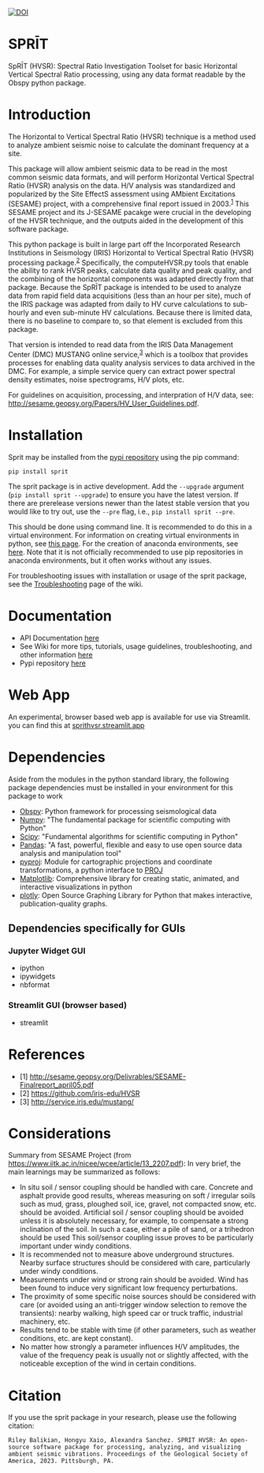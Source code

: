 [![DOI](https://zenodo.org/badge/593014510.svg)](https://zenodo.org/doi/10.5281/zenodo.10899401)

# SPRĪT 
SpRĪT (HVSR): Spectral Ratio Investigation Toolset for basic Horizontal Vertical Spectral Ratio processing, using any data format readable by the Obspy python package.

# Introduction

The Horizontal to Vertical Spectral Ratio (HVSR) technique is a method used to analyze ambient seismic noise to calculate the dominant frequency at a site.

This package will allow ambient seismic data to be read in the most common seismic data formats, and will perform Horizontal Vertical Spectral Ratio (HVSR) analysis on the data. H/V analysis was standardized and popularized by the Site EffectS assessment using AMbient Excitations (SESAME) project, with a comprehensive final report issued in 2003.<sup>[1](#1)</sup> This SESAME project and its J-SESAME pacakge were crucial in the developing of the HVSR technique, and the outputs aided in the development of this software package.

This python package is built in large part off the Incorporated Research Institutions in Seismology (IRIS) Horizontal to Vertical Spectral Ratio (HVSR) processing package.<sup>[2](#2)</sup> Specifically, the computeHVSR.py tools that enable the ability to rank HVSR peaks, calculate data quality and peak quality, and the combining of the horizontal components was adapted directly from that package. Because the SpRĪT package is intended to be used to analyze data from rapid field data acquisitions (less than an hour per site), much of the IRIS package was adapted from daily to HV curve calculations to sub-hourly and even sub-minute HV calculations. Because there is limited data, there is no baseline to compare to, so that element is excluded from this package.

That version is intended to read data from the IRIS Data Management Center (DMC) MUSTANG online service,<sup>[3](#3)</sup> which is a toolbox that provides processes for enabling data quality analysis services to data archived in the DMC. For example, a simple service query can extract power spectral density estimates, noise spectrograms, H/V plots, etc.

For guidelines on acquisition, processing, and interpration of H/V data, see: <http://sesame.geopsy.org/Papers/HV_User_Guidelines.pdf>. 

# Installation
Sprit may be installed from the [pypi repository](https://pypi.org/project/sprit/) using the pip command:

`pip install sprit`

The sprit package is in active development. Add the `--upgrade` argument (`pip install sprit --upgrade`) to ensure you have the latest version. If there are prerelease versions newer than the latest stable version that you would like to try out, use the `--pre` flag, i.e., `pip install sprit --pre`.

This should be done using command line. It is recommended to do this in a virtual environment. For information on creating virtual environments in python, see [this page](https://docs.python.org/3/library/venv.html). For the creation of anaconda environments, see [here](https://docs.conda.io/projects/conda/en/latest/user-guide/tasks/manage-environments.html). Note that it is not officially recommended to use pip repositories in anaconda environments, but it often works without any issues.

For troubleshooting issues with installation or usage of the sprit package, see the [Troubleshooting](https://github.com/RJbalikian/SPRIT-HVSR/wiki/Troubleshooting) page of the wiki.
# Documentation
- API Documentation [here](https://rjbalikian.github.io/SPRIT-HVSR/main.html)
- See Wiki for more tips, tutorials, usage guidelines, troubleshooting, and other information [here](https://github.com/RJbalikian/SPRIT-HVSR/wiki)
- Pypi repository [here](https://pypi.org/project/sprit/)

# Web App
An experimental, browser based web app is available for use via Streamlit. you can find this at [sprithvsr.streamlit.app](https://sprithvsr.streamlit.app)

# Dependencies 
Aside from the modules in the python standard library, the following package dependencies must be installed in your environment for this package to work

- [Obspy](https://docs.obspy.org/): Python framework for processing seismological data
- [Numpy](https://matplotlib.org/): "The fundamental package for scientific computing with Python"
- [Scipy](https://scipy.org/): "Fundamental algorithms for scientific computing in Python"
- [Pandas](https://pandas.pydata.org): "A fast, powerful, flexible and easy to use open source data analysis and manipulation tool"
- [pyproj](https://pyproj4.github.io/pyproj/stable/): Module for cartographic projections and coordinate transformations, a python interface to [PROJ](https://proj.org/en/9.2/)
- [Matplotlib](https://matplotlib.org/): Comprehensive library for creating static, animated, and interactive visualizations in python
- [plotly](https://plotly.com/python/): Open Source Graphing Library for Python that makes interactive, publication-quality graphs.

## Dependencies specifically for GUIs
### Jupyter Widget GUI
- ipython
- ipywidgets
- nbformat

### Streamlit GUI (browser based)
- streamlit

# References
- <a id="1">[1]</a> <http://sesame.geopsy.org/Delivrables/SESAME-Finalreport_april05.pdf>
- <a id="2">[2]</a> <https://github.com/iris-edu/HVSR>
- <a id="3">[3]</a> <http://service.iris.edu/mustang/>

# Considerations
Summary from SESAME Project (from <https://www.iitk.ac.in/nicee/wcee/article/13_2207.pdf>):
In very brief, the main learnings may be summarized as follows: 

- In situ soil / sensor coupling should be handled with care. Concrete and asphalt provide good results, whereas measuring on soft / irregular soils such as mud, grass, ploughed soil, ice, gravel, not compacted snow, etc. should be avoided. Artificial soil / sensor coupling should be avoided unless it is absolutely necessary, for example, to compensate a strong inclination of the soil. In such a case, either a pile of sand, or a trihedron should be used This soil/sensor coupling issue proves to be particularly important under windy conditions.
- It is recommended not to measure above underground structures. Nearby surface structures should be considered with care, particularly under windy conditions. 
- Measurements under wind or strong rain should be avoided. Wind has been found to induce very significant low frequency perturbations. 
- The proximity of some specific noise sources should be considered with care (or avoided using an anti-trigger window selection to remove the transients): nearby walking, high speed car or truck traffic, industrial machinery, etc. 
- Results tend to be stable with time (if other parameters, such as weather conditions, etc. are kept constant). 
- No matter how strongly a parameter influences H/V amplitudes, the value of the frequency peak is usually not or slightly affected, with the noticeable exception of the wind in certain conditions.

# Citation
If you use the sprit package in your research, please use the following citation:

`Riley Balikian, Hongyu Xaio, Alexandra Sanchez. SPRIT HVSR: An open-source software package for processing, analyzing, and visualizing ambient seismic vibrations. Proceedings of the Geological Society of America, 2023. Pittsburgh, PA.`

